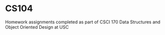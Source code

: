 # CS104
Homework assignments completed as part of CSCI 170 Data Structures and Object Oriented Design at USC
